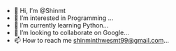 - 👋 Hi, I’m @Shinmt
- 👀 I’m interested in Programming ...
- 🌱 I’m currently learning Python...
- 💞️ I’m looking to collaborate on Google...
- 📫 How to reach me shinminthwesmt99@gmail.com...

<!---
Shinmt/Shinmt is a ✨ special ✨ repository because its `README.md` (this file) appears on your GitHub profile.
You can click the Preview link to take a look at your changes.
--->
